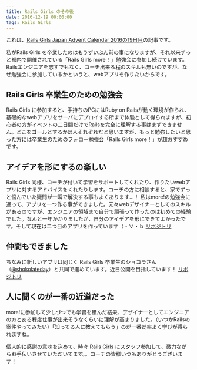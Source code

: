 ```yaml
---
title: Rails Girls のその後
date: 2016-12-19 00:00:00
tags: Rails Girls
---
```


これは、[Rails Girls Japan Advent Calendar 2016の19日目](http://qiita.com/advent-calendar/2016/railsgirlsjapan)の記事です。

私がRails Girls を卒業したのはもうずいぶん前の事になりますが、それ以来ずっと都内で開催されている「Rails Girls more！」勉強会に参加し続けています。Railsエンジニアを志すでもなく、コーチ出来る程のスキルも無いのですが、なぜ勉強会に参加しているかというと、webアプリを作りたいからです。

## Rails Girls 卒業生のための勉強会
Rails Girls に参加すると、手持ちのPCにはRuby on Railsが動く環境が作られ、基礎的なwebアプリをサーバにデプロイする所まで体験として得られますが、初心者の方がイベントの二日間だけでRailsを完全に理解する事はまずできません。どこをゴールとするかは人それぞれだと思いますが、もっと勉強したいと思った方には卒業生のためのフォロー勉強会「Rails Girls more！」が超おすすめです。

## アイデアを形にするの楽しい
Rails Girls 同様、コーチが付いて学習をサポートしてくれたり、作りたいwebアプリに対するアドバイスをくれたりします。コーチの方に相談すると、家でずっと悩んでいた疑問が一瞬で解決する事もよくあります…！
私はmore!の勉強会に通って、アプリを一つ作る事ができました。元々webデザイナーとしてのスキルがあるのですが、エンジニアの領域まで自分で頑張って作ったのは初めての経験でした。なんと一年かかりましたが、自分のアイデアを形にできてよかったです。そして現在は二つ目のアプリを作っています（・∀・ｂ
[リポジトリ](https://github.com/moritamoriko/morikomemo)


## 仲間もできました
ちなみに新しいアプリは同じく Rails Girls 卒業生のショコラさん（[@shokolateday](https://twitter.com/shokolateday)）と共同で進めています。近日公開を目指しています！
[リポジトリ](https://github.com/moritamoriko/kiminomiterusekai)

## 人に聞くのが一番の近道だった
more!に参加して少しづつでも学習を積んだ結果、デザイナーとしてエンジニアの方とある程度仕事が出来そうなくらいに理解が高まりました。（いつかRailsの案件やってみたい）「知ってる人に教えてもらう」のが一番効率よく学びが得られますね。


個人的に感謝の意味を込めて、時々 Rails Girls にスタッフ参加して、微力ながらお手伝いさせていただいてます。。コーチの皆様いつもありがとうございます！
